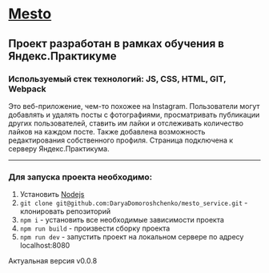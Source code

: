 # [Mesto](https://DaryaDomoroshchenko.github.io/mesto_service/)
## Проект разработан в рамках обучения в Яндекс.Практикуме
### Используемый стек технологий: JS, CSS, HTML, GIT, Webpack
Это веб-приложение, чем-то похожее на Instagram. Пользователи могут добавлять и удалять посты с фотографиями, просматривать публикации других пользователей, ставить им лайки и отслеживать количество лайков на каждом посте. Также добавлена возможность редактирования собственного профиля. Страница подключена к серверу Яндекс.Практикума.  
***
### Для запуска проекта необходимо: 
1. Установить [Nodejs](https://nodejs.org/en/)
2. `git clone git@github.com:DaryaDomoroshchenko/mesto_service.git` - клонировать репозиторий  
3. `npm i` - установить все необходимые зависимости проекта  
4. `npm run build` - произвести сборку проекта
5. `npm run dev` - запустить проект на локальном сервере по адресу localhost:8080  

Актуальная версия v0.0.8
